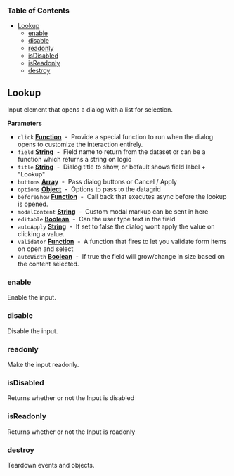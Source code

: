 <!-- Generated by documentation.js. Update this documentation by updating the source code. -->

### Table of Contents

-   [Lookup](#lookup)
    -   [enable](#enable)
    -   [disable](#disable)
    -   [readonly](#readonly)
    -   [isDisabled](#isdisabled)
    -   [isReadonly](#isreadonly)
    -   [destroy](#destroy)

## Lookup

Input element that opens a dialog with a list for selection.

**Parameters**

-   `click` **[Function](https://developer.mozilla.org/en-US/docs/Web/JavaScript/Reference/Statements/function)**  -  Provide a special function to run when the dialog opens to customize the interaction entirely.
-   `field` **[String](https://developer.mozilla.org/en-US/docs/Web/JavaScript/Reference/Global_Objects/String)**  -  Field name to return from the dataset or can be a function which returns a string on logic
-   `title` **[String](https://developer.mozilla.org/en-US/docs/Web/JavaScript/Reference/Global_Objects/String)**  -   Dialog title to show, or befault shows  field label + "Lookup"
-   `buttons` **[Array](https://developer.mozilla.org/en-US/docs/Web/JavaScript/Reference/Global_Objects/Array)**  -  Pass dialog buttons or Cancel / Apply
-   `options` **[Object](https://developer.mozilla.org/en-US/docs/Web/JavaScript/Reference/Global_Objects/Object)**  -  Options to pass to the datagrid
-   `beforeShow` **[Function](https://developer.mozilla.org/en-US/docs/Web/JavaScript/Reference/Statements/function)**  -  Call back that executes async before the lookup is opened.
-   `modalContent` **[String](https://developer.mozilla.org/en-US/docs/Web/JavaScript/Reference/Global_Objects/String)**  -  Custom modal markup can be sent in here
-   `editable` **[Boolean](https://developer.mozilla.org/en-US/docs/Web/JavaScript/Reference/Global_Objects/Boolean)**  -  Can the user type text in the field
-   `autoApply` **[String](https://developer.mozilla.org/en-US/docs/Web/JavaScript/Reference/Global_Objects/String)**  -  If set to false the dialog wont apply the value on clicking a value.
-   `validator` **[Function](https://developer.mozilla.org/en-US/docs/Web/JavaScript/Reference/Statements/function)**  -  A function that fires to let you validate form items on open and select
-   `autoWidth` **[Boolean](https://developer.mozilla.org/en-US/docs/Web/JavaScript/Reference/Global_Objects/Boolean)**  -  If true the field will grow/change in size based on the content selected.

### enable

Enable the input.

### disable

Disable the input.

### readonly

Make the input readonly.

### isDisabled

Returns whether or not the Input is disabled

### isReadonly

Returns whether or not the Input is readonly

### destroy

Teardown events and objects.
